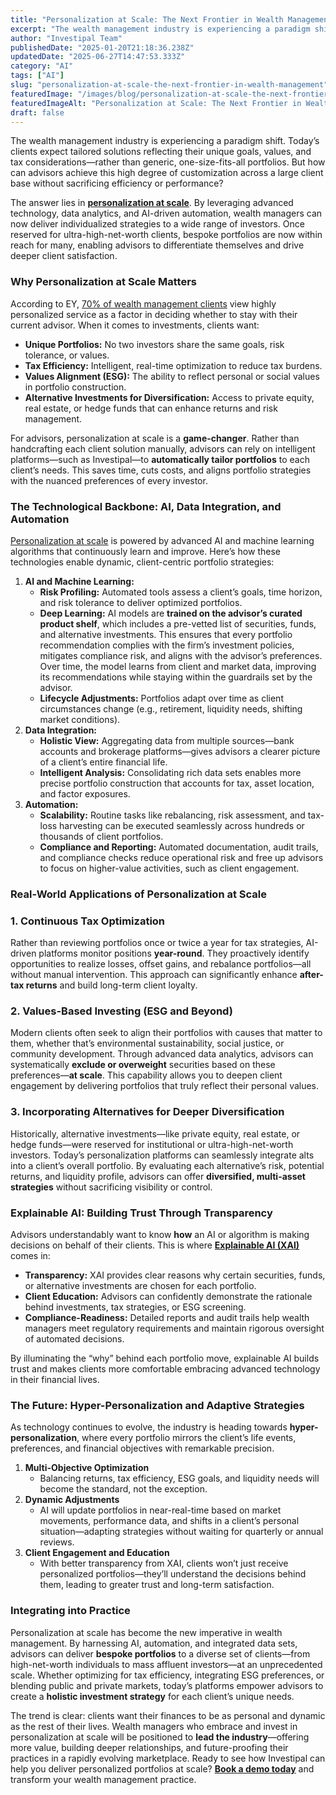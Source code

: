 ```yaml
---
title: "Personalization at Scale: The Next Frontier in Wealth Management"
excerpt: "The wealth management industry is experiencing a paradigm shift. Today’s clients expect tailored solutions reflecting their unique goals, values, and tax considerations-rather than generic, one-size-fits-all portfolios."
author: "Investipal Team"
publishedDate: "2025-01-20T21:18:36.238Z"
updatedDate: "2025-06-27T14:47:53.333Z"
category: "AI"
tags: ["AI"]
slug: "personalization-at-scale-the-next-frontier-in-wealth-management"
featuredImage: "/images/blog/personalization-at-scale-the-next-frontier-in-wealth-management__hero.jpg"
featuredImageAlt: "Personalization at Scale: The Next Frontier in Wealth Management"
draft: false
---
```

<p id="">The wealth management industry is experiencing a paradigm shift. Today’s clients expect tailored solutions reflecting their unique goals, values, and tax considerations—rather than generic, one-size-fits-all portfolios. But how can advisors achieve this high degree of customization across a large client base without sacrificing efficiency or performance?</p><p id="">The answer lies in <a rel="noopener noreferrer" target="_blank" href="https://www.wealthmanagement.com/technology/personalization-scale-here" id=""><strong id="">personalization at scale</strong></a>. By leveraging advanced technology, data analytics, and AI-driven automation, wealth managers can now deliver individualized strategies to a wide range of investors. Once reserved for ultra-high-net-worth clients, bespoke portfolios are now within reach for many, enabling advisors to differentiate themselves and drive deeper client satisfaction.</p><h3 id="">Why Personalization at Scale Matters</h3><p id="">According to EY, <a rel="noopener noreferrer" target="_blank" href="https://www.envestnet.com/wealth-management/how-scale-growth-2024" id="">70% of wealth management clients</a> view highly personalized service as a factor in deciding whether to stay with their current advisor. When it comes to investments, clients want:</p><ul id=""><li id=""><strong id="">Unique Portfolios:</strong> No two investors share the same goals, risk tolerance, or values.</li><li id=""><strong id="">Tax Efficiency:</strong> Intelligent, real-time optimization to reduce tax burdens.</li><li id=""><strong id="">Values Alignment (ESG):</strong> The ability to reflect personal or social values in portfolio construction.</li><li id=""><strong id="">Alternative Investments for Diversification:</strong> Access to private equity, real estate, or hedge funds that can enhance returns and risk management.</li></ul><p id="">For advisors, personalization at scale is a <strong id="">game-changer</strong>. Rather than handcrafting each client solution manually, advisors can rely on intelligent platforms—such as Investipal—to <strong id="">automatically tailor portfolios</strong> to each client’s needs. This saves time, cuts costs, and aligns portfolio strategies with the nuanced preferences of every investor.</p><h3 id="">The Technological Backbone: AI, Data Integration, and Automation</h3><p id=""><a href="/blog/how-ai-is-unlocking-personalization-at-scale-in-wealth-management" id="">Personalization at scale</a> is powered by advanced AI and machine learning algorithms that continuously learn and improve. Here’s how these technologies enable dynamic, client-centric portfolio strategies:</p><ol id=""><li id=""><strong id="">AI and Machine Learning:</strong><ul id=""><li id=""><strong id="">Risk Profiling:</strong> Automated tools assess a client’s goals, time horizon, and risk tolerance to deliver optimized portfolios.</li><li id=""><strong id="">Deep Learning:</strong> AI models are <strong id="">trained on the advisor’s curated product shelf</strong>, which includes a pre-vetted list of securities, funds, and alternative investments. This ensures that every portfolio recommendation complies with the firm’s investment policies, mitigates compliance risk, and aligns with the advisor’s preferences. Over time, the model learns from client and market data, improving its recommendations while staying within the guardrails set by the advisor.</li><li id=""><strong id="">Lifecycle Adjustments:</strong> Portfolios adapt over time as client circumstances change (e.g., retirement, liquidity needs, shifting market conditions).</li></ul></li><li id=""><strong id="">Data Integration:</strong><ul id=""><li id=""><strong id="">Holistic View:</strong> Aggregating data from multiple sources—bank accounts and brokerage platforms—gives advisors a clearer picture of a client’s entire financial life.</li><li id=""><strong id="">Intelligent Analysis:</strong> Consolidating rich data sets enables more precise portfolio construction that accounts for tax, asset location, and factor exposures.</li></ul></li><li id=""><strong id="">Automation:</strong><ul id=""><li id=""><strong id="">Scalability:</strong> Routine tasks like rebalancing, risk assessment, and tax-loss harvesting can be executed seamlessly across hundreds or thousands of client portfolios.</li><li id=""><strong id="">Compliance and Reporting:</strong> Automated documentation, audit trails, and compliance checks reduce operational risk and free up advisors to focus on higher-value activities, such as client engagement.</li></ul></li></ol><h3 id="">Real-World Applications of Personalization at Scale</h3><h3 id="">1. Continuous Tax Optimization</h3><p id="">Rather than reviewing portfolios once or twice a year for tax strategies, AI-driven platforms monitor positions <strong id="">year-round</strong>. They proactively identify opportunities to realize losses, offset gains, and rebalance portfolios—all without manual intervention. This approach can significantly enhance <strong id="">after-tax returns</strong> and build long-term client loyalty.</p><h3 id="">2. Values-Based Investing (ESG and Beyond)</h3><p id="">Modern clients often seek to align their portfolios with causes that matter to them, whether that’s environmental sustainability, social justice, or community development. Through advanced data analytics, advisors can systematically <strong id="">exclude or overweight</strong> securities based on these preferences—<strong id="">at scale</strong>. This capability allows you to deepen client engagement by delivering portfolios that truly reflect their personal values.</p><h3 id="">3. Incorporating Alternatives for Deeper Diversification</h3><p id="">Historically, alternative investments—like private equity, real estate, or hedge funds—were reserved for institutional or ultra-high-net-worth investors. Today’s personalization platforms can seamlessly integrate alts into a client’s overall portfolio. By evaluating each alternative’s risk, potential returns, and liquidity profile, advisors can offer <strong id="">diversified, multi-asset strategies</strong> without sacrificing visibility or control.</p><h3 id="">Explainable AI: Building Trust Through Transparency</h3><p id="">Advisors understandably want to know <strong id="">how</strong> an AI or algorithm is making decisions on behalf of their clients. This is where <a href="/blog/the-role-of-explainable-ai-in-enhancing-regulatory-compliance-and-client-trust" id=""><strong id="">Explainable AI (XAI)</strong></a> comes in:</p><ul id=""><li id=""><strong id="">Transparency:</strong> XAI provides clear reasons why certain securities, funds, or alternative investments are chosen for each portfolio.</li><li id=""><strong id="">Client Education:</strong> Advisors can confidently demonstrate the rationale behind investments, tax strategies, or ESG screening.</li><li id=""><strong id="">Compliance-Readiness:</strong> Detailed reports and audit trails help wealth managers meet regulatory requirements and maintain rigorous oversight of automated decisions.</li></ul><p id="">By illuminating the “why” behind each portfolio move, explainable AI builds trust and makes clients more comfortable embracing advanced technology in their financial lives.</p><h3 id="">The Future: Hyper-Personalization and Adaptive Strategies</h3><p id="">As technology continues to evolve, the industry is heading towards <strong id="">hyper-personalization</strong>, where every portfolio mirrors the client’s life events, preferences, and financial objectives with remarkable precision.</p><ol id=""><li id=""><strong id="">Multi-Objective Optimization</strong><ul id=""><li id="">Balancing returns, tax efficiency, ESG goals, and liquidity needs will become the standard, not the exception.</li></ul></li><li id=""><strong id="">Dynamic Adjustments</strong><ul id=""><li id="">AI will update portfolios in near-real-time based on market movements, performance data, and shifts in a client’s personal situation—adapting strategies without waiting for quarterly or annual reviews.</li></ul></li><li id=""><strong id="">Client Engagement and Education</strong><ul id=""><li id="">With better transparency from XAI, clients won’t just receive personalized portfolios—they’ll understand the decisions behind them, leading to greater trust and long-term satisfaction.</li></ul></li></ol><h3 id="">Integrating into Practice</h3><p id="">Personalization at scale has become the new imperative in wealth management. By harnessing AI, automation, and integrated data sets, advisors can deliver <strong id="">bespoke portfolios</strong> to a diverse set of clients—from high-net-worth individuals to mass affluent investors—at an unprecedented scale. Whether optimizing for tax efficiency, integrating ESG preferences, or blending public and private markets, today’s platforms empower advisors to create a <strong id="">holistic investment strategy</strong> for each client’s unique needs.</p><p id="">The trend is clear: clients want their finances to be as personal and dynamic as the rest of their lives. Wealth managers who embrace and invest in personalization at scale will be positioned to <strong id="">lead the industry</strong>—offering more value, building deeper relationships, and future-proofing their practices in a rapidly evolving marketplace. Ready to see how Investipal can help you deliver personalized portfolios at scale? <a href="/book-a-demo" id=""><strong id="">Book a demo today</strong></a> and transform your wealth management practice.</p>